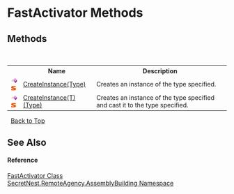 # FastActivator Methods
 


## Methods
&nbsp;<table><tr><th></th><th>Name</th><th>Description</th></tr><tr><td>![Public method](media/pubmethod.gif "Public method")![Static member](media/static.gif "Static member")</td><td><a href="M_SecretNest_RemoteAgency_AssemblyBuilding_FastActivator_CreateInstance">CreateInstance(Type)</a></td><td>
Creates an instance of the type specified.</td></tr><tr><td>![Public method](media/pubmethod.gif "Public method")![Static member](media/static.gif "Static member")</td><td><a href="M_SecretNest_RemoteAgency_AssemblyBuilding_FastActivator_CreateInstance__1">CreateInstance(T)(Type)</a></td><td>
Creates an instance of the type specified and cast it to the type specified.</td></tr></table>&nbsp;
<a href="#fastactivator-methods">Back to Top</a>

## See Also


#### Reference
<a href="T_SecretNest_RemoteAgency_AssemblyBuilding_FastActivator">FastActivator Class</a><br /><a href="N_SecretNest_RemoteAgency_AssemblyBuilding">SecretNest.RemoteAgency.AssemblyBuilding Namespace</a><br />